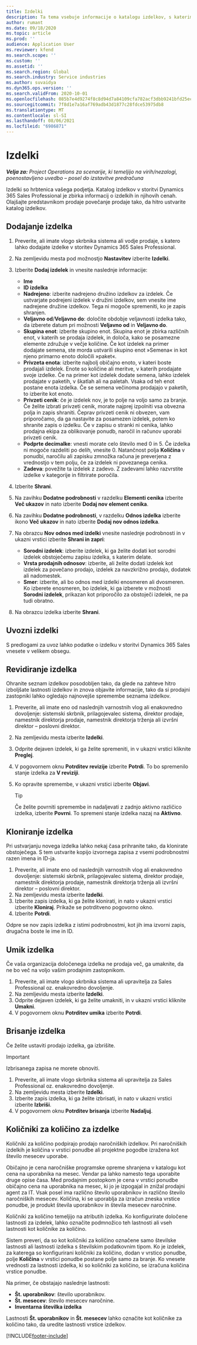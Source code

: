 ```yaml
---
title: Izdelki
description: Ta tema vsebuje informacije o katalogu izdelkov, s katerimi lahko strankam posredujete informacije o izdelkih in cenah, ki jih ponuja vaša organizacija.
author: rumant
ms.date: 09/18/2020
ms.topic: article
ms.prod: ''
audience: Application User
ms.reviewer: kfend
ms.search.scope: ''
ms.custom: ''
ms.assetid: ''
ms.search.region: Global
ms.search.industry: Service industries
ms.author: suvaidya
ms.dyn365.ops.version: ''
ms.search.validFrom: 2020-10-01
ms.openlocfilehash: 085b7e4d9274f8c8d94d7a84109cfa782acf3dbb9241bfd25ecb8c2f329e1bb8
ms.sourcegitcommit: 7f8d1e7a16af769adb43d1877c28fdce53975db8
ms.translationtype: MT
ms.contentlocale: sl-SI
ms.lasthandoff: 08/06/2021
ms.locfileid: "6986871"
---
```

# <a name="products"></a>Izdelki

_**Velja za:** Project Operations za scenarije, ki temeljijo na virih/nezalogi, poenostavljeno uvedbo – posel do izstavitve predračuna_

Izdelki so hrbtenica vašega podjetja. Katalog izdelkov v storitvi Dynamics 365 Sales Professional je zbirka informacij o izdelkih in njihovih cenah. Olajšajte predstavnikom prodaje povečanje prodaje tako, da hitro ustvarite katalog izdelkov.

## <a name="add-a-product"></a>Dodajanje izdelka

1.  Preverite, ali imate vlogo skrbnika sistema ali vodje prodaje, s katero lahko dodajate izdelke v storitev Dynamics 365 Sales Professional.
2.  Na zemljevidu mesta pod možnostjo **Nastavitev** izberite **Izdelki**.
3.  Izberite **Dodaj izdelek** in vnesite naslednje informacije:

    -  **Ime**
    -  **ID izdelka**
    -  **Nadrejeno**: izberite nadrejeno družino izdelkov za izdelek. Če ustvarjate podrejeni izdelek v družini izdelkov, sem vnesite ime nadrejene družine izdelkov. Tega ni mogoče spremeniti, ko je zapis shranjen.
    -  **Veljavno od**/**Veljavno do**: določite obdobje veljavnosti izdelka tako, da izberete datum pri možnosti **Veljavno od** in **Veljavno do**.
    -  **Skupina enot**: izberite skupino enot. Skupina enot je zbirka različnih enot, v katerih se prodaja izdelek, in določa, kako se posamezne elemente združuje v večje količine. Če kot izdelek na primer dodajate semena, ste morda ustvarili skupino enot »Semena« in kot njeno primarno enoto določili »paket«.
    -  **Privzeta enota**: izberite najbolj običajno enoto, v kateri boste prodajali izdelek. Enote so količine ali meritve, v katerih prodajate svoje izdelke. Če na primer kot izdelek dodate semena, lahko izdelek prodajate v paketih, v škatlah ali na paletah. Vsaka od teh enot postane enota izdelka. Če se semena večinoma prodajajo v paketih, to izberite kot enoto.
    -  **Privzeti cenik**: če je izdelek nov, je to polje na voljo samo za branje. Če želite izbrati privzeti cenik, morate najprej izpolniti vsa obvezna polja in zapis shraniti. Čeprav privzeti cenik ni obvezen, vam priporočamo, da ga nastavite za posamezen izdelek, potem ko shranite zapis o izdelku. Če v zapisu o stranki ni cenika, lahko prodajna ekipa za oblikovanje ponudb, naročil in računov uporabi privzeti cenik.
    -  **Podprte decimalke**: vnesti morate celo število med 0 in 5. Če izdelka ni mogoče razdeliti po delih, vnesite 0. Natančnost polja **Količina** v ponudbi, naročilu ali zapisku zmnožka računa je preverjena z vrednostjo v tem polju, če za izdelek ni povezanega cenika.
    -  **Zadeva**: povežite ta izdelek z zadevo. Z zadevami lahko razvrstite izdelke v kategorije in filtrirate poročila.

4.  Izberite **Shrani**.
5.  Na zavihku **Dodatne podrobnosti** v razdelku **Elementi cenika** izberite **Več ukazov** in nato izberite **Dodaj nov element cenika**.
7.  Na zavihku **Dodatne podrobnosti**, v razdelku **Odnos izdelka** izberite ikono **Več ukazov** in nato izberite **Dodaj nov odnos izdelka**.
8.  Na obrazcu **Nov odnos med izdelki** vnesite naslednje podrobnosti in v ukazni vrstici izberite **Shrani in zapri**:

    -   **Sorodni izdelek**: izberite izdelek, ki ga želite dodati kot sorodni izdelek obstoječemu zapisu izdelka, s katerim delate.
    -   **Vrsta prodajnih odnosov**: izberite, ali želite dodati izdelek kot izdelek za povečano prodajo, izdelek za navzkrižno prodajo, dodatek ali nadomestek.
    -   **Smer**: izberite, ali bo odnos med izdelki enosmeren ali dvosmeren. Ko izberete enosmeren, bo izdelek, ki ga izberete v možnosti **Sorodni izdelek**, prikazan kot priporočilo za obstoječi izdelek, ne pa tudi obratno.

9.  Na obrazcu izdelka izberite **Shrani**.

## <a name="import-products"></a>Uvozni izdelki

S predlogami za uvoz lahko podatke o izdelku v storitvi Dynamics 365 Sales vnesete v velikem obsegu.

## <a name="revise-a-product"></a>Revidiranje izdelka

Ohranite seznam izdelkov posodobljen tako, da glede na zahteve hitro izboljšate lastnosti izdelkov in znova objavite informacije, tako da si prodajni zastopniki lahko ogledajo najnovejše spremembe seznama izdelkov.

1.  Preverite, ali imate eno od naslednjih varnostnih vlog ali enakovredno dovoljenje: sistemski skrbnik, prilagojevalec sistema, direktor prodaje, namestnik direktorja prodaje, namestnik direktorja trženja ali izvršni direktor – poslovni direktor.
2.  Na zemljevidu mesta izberite **Izdelki**.
3.  Odprite dejaven izdelek, ki ga želite spremeniti, in v ukazni vrstici kliknite **Preglej**.
4.  V pogovornem oknu **Potrditev revizije** izberite **Potrdi**. To bo spremenilo stanje izdelka za **V reviziji**.
5.  Ko opravite spremembe, v ukazni vrstici izberite **Objavi**.

    > [!TIP]
    > Če želite povrniti spremembe in nadaljevati z zadnjo aktivno različico izdelka, izberite **Povrni**. To spremeni stanje izdelka nazaj na **Aktivno**.

## <a name="clone-a-product"></a>Kloniranje izdelka 

Pri ustvarjanju novega izdelka lahko nekaj časa prihranite tako, da klonirate obstoječega. S tem ustvarite kopijo izvornega zapisa z vsemi podrobnostmi razen imena in ID-ja.

1.  Preverite, ali imate eno od naslednjih varnostnih vlog ali enakovredno dovoljenje: sistemski skrbnik, prilagojevalec sistema, direktor prodaje, namestnik direktorja prodaje, namestnik direktorja trženja ali izvršni direktor – poslovni direktor.
2.  Na zemljevidu mesta izberite **Izdelki**.
3.  Izberite zapis izdelka, ki ga želite klonirati, in nato v ukazni vrstici izberite **Kloniraj**. Prikaže se potrditveno pogovorno okno.
4.  Izberite **Potrdi**.

Odpre se nov zapis izdelka z istimi podrobnostmi, kot jih ima izvorni zapis, drugačna boste le ime in ID.

## <a name="retire-a-product"></a>Umik izdelka 

Če vaša organizacija določenega izdelka ne prodaja več, ga umaknite, da ne bo več na voljo vašim prodajnim zastopnikom.

1.  Preverite, ali imate vlogo skrbnika sistema ali upravitelja za Sales Professional oz. enakovredno dovoljenje.
2.  Na zemljevidu mesta izberite **Izdelki**.
3.  Odprite dejaven izdelek, ki ga želite umakniti, in v ukazni vrstici kliknite **Umakni**.
4.  V pogovornem oknu **Potrditev umika** izberite **Potrdi**.


## <a name="delete-a-product"></a>Brisanje izdelka

Če želite ustaviti prodajo izdelka, ga izbrišite.

> [!IMPORTANT]
> Izbrisanega zapisa ne morete obnoviti.

1.  Preverite, ali imate vlogo skrbnika sistema ali upravitelja za Sales Professional oz. enakovredno dovoljenje.
2.  Na zemljevidu mesta izberite **Izdelki**.
3.  Izberite zapis izdelka, ki ga želite izbrisati, in nato v ukazni vrstici izberite **Izbriši**.
4.  V pogovornem oknu **Potrditev brisanja** izberite **Nadaljuj**.
 
 ## <a name="quantity-factors-for-products"></a>Količniki za količino za izdelke

Količniki za količino podpirajo prodajo naročniških izdelkov. Pri naročniških izdelkih je količina v vrstici ponudbe ali projektne pogodbe izražena kot število mesecev uporabe.

Običajno je cena naročniške programske opreme shranjena v katalogu kot cena na uporabnika na mesec. Vendar pa lahko namesto tega uporabite druge opise časa. Med prodajnim postopkom je cena v vrstici ponudbe običajno cena na uporabnika na mesec, ki jo je izpogajal in znižal prodajni agent za IT. Vsak posel ima različno število uporabnikov in različno število naročniških mesecev. Količina, ki se uporablja za izračun zneska vrstice ponudbe, je produkt števila uporabnikov in števila mesecev naročnine.

Količniki za količino temeljijo na atributih izdelka. Ko konfigurirate določene lastnosti za izdelek, lahko označite podmnožico teh lastnosti ali vseh lastnosti kot količnike za količino.

Sistem preveri, da so kot količniki za količino označene samo številske lastnosti ali lastnosti izdelka s številskim podatkovnim tipom. Ko je izdelek, za katerega so konfigurirani količniki za količino, dodan v vrstico ponudbe, polje **Količina** v vrstici ponudbe postane polje samo za branje. Ko vnesete vrednosti za lastnosti izdelka, ki so količniki za količino, se izračuna količina vrstice ponudbe.

Na primer, če obstajajo naslednje lastnosti: 

- **Št. uporabnikov**: število uporabnikov. 
- **Št. mesecev**: število mesecev naročnine.
- **Inventarna številka izdelka** 

Lastnosti **Št. uporabnikov** in **Št. mesecev** lahko označite kot količnike za količino tako, da uredite lastnosti vrstice izdelkov. 


[!INCLUDE[footer-include](../includes/footer-banner.md)]